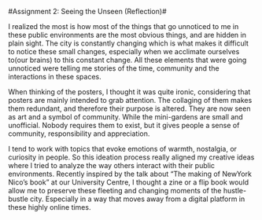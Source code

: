 #Assignment 2: Seeing the Unseen (Reflection)#

I realized the most is how most of the things that go unnoticed to me in these public environments are the most obvious things, and are hidden in plain sight. The city is constantly changing which is what makes it difficult to notice these small changes, especially when we acclimate ourselves to(our brains) to this constant change. All these elements that were going unnoticed were telling me stories of the time, community and the interactions in these spaces.

When thinking of the posters, I thought it was quite ironic, considering that posters are mainly intended to grab attention. The collaging of them makes them redundant, and therefore their purpose is altered. They are now seen as art and a symbol of community. While the mini-gardens are small and unofficial. Nobody requires them to exist, but it gives people a sense of community, responsibility and appreciation.

I tend to work with topics that evoke emotions of warmth, nostalgia, or curiosity in people. So this ideation process really aligned my creative ideas where I tried to analyze the way others interact with their public environments. Recently inspired by the talk about “The making of NewYork Nico’s book” at our University Centre, I thought a zine or a flip book would allow me to preserve these fleeting and changing moments of the hustle-bustle city. Especially in a way that moves away from a digital platform in these highly online times.
